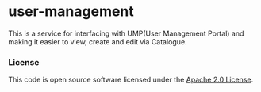 
# user-management

This is a service for interfacing with UMP(User Management Portal) and making it easier to view, create and edit via Catalogue.

### License

This code is open source software licensed under the [Apache 2.0 License]("http://www.apache.org/licenses/LICENSE-2.0.html").